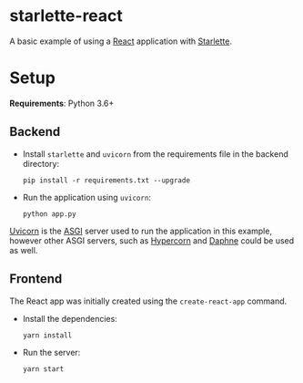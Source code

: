 # starlette-react

A basic example of using a [React](https://reactjs.org/) application with [Starlette](https://www.starlette.io/).

# Setup

**Requirements**: Python 3.6+

## Backend

- Install `starlette` and `uvicorn` from the requirements file in the backend directory:
    
    `pip install -r requirements.txt --upgrade`

- Run the application using `uvicorn`:

    `python app.py`

[Uvicorn](https://www.uvicorn.org/) is the [ASGI](https://asgi.readthedocs.io/en/latest/) server used to run the application in this example, however other ASGI servers, such as [Hypercorn](https://pgjones.gitlab.io/hypercorn/) and [Daphne](https://github.com/django/daphne) could be used as well.

## Frontend

The React app was initially created using the `create-react-app` command.

- Install the dependencies:

    `yarn install`

- Run the server:

    `yarn start`